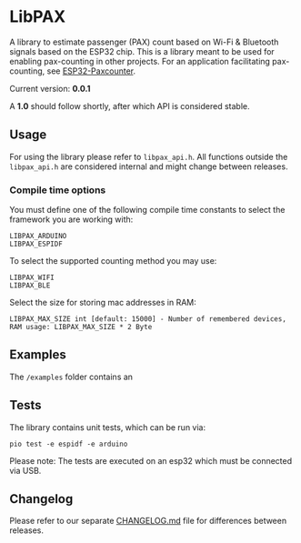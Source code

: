 # LibPAX

A library to estimate passenger (PAX) count based on Wi-Fi & Bluetooth signals based on the ESP32 chip.
This is a library meant to be used for enabling pax-counting in other projects.
For an application facilitating pax-counting, see [ESP32-Paxcounter](https://github.com/cyberman54/ESP32-Paxcounter).

Current version: **0.0.1**

A **1.0** should follow shortly, after which API is considered stable.

## Usage

For using the library please refer to `libpax_api.h`.
All functions outside the `libpax_api.h` are considered internal and might change between releases.

### Compile time options

You must define one of the following compile time constants to select the framework you are working with:
```
LIBPAX_ARDUINO
LIBPAX_ESPIDF
```

To select the supported counting method you may use:
```
LIBPAX_WIFI 
LIBPAX_BLE
```

Select the size for storing mac addresses in RAM:
```
LIBPAX_MAX_SIZE int [default: 15000] - Number of remembered devices, RAM usage: LIBPAX_MAX_SIZE * 2 Byte
```

## Examples

The `/examples` folder contains an

## Tests

The library contains unit tests, which can be run via:

```
pio test -e espidf -e arduino
```

Please note: The tests are executed on an esp32 which must be connected via USB.

## Changelog

Please refer to our separate [CHANGELOG.md](CHANGELOG.md) file for differences between releases.